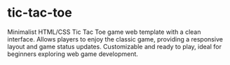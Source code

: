 # tic-tac-toe
Minimalist HTML/CSS Tic Tac Toe game web template with a clean interface. Allows players to enjoy the classic game, providing a responsive layout and game status updates. Customizable and ready to play, ideal for beginners exploring web game development.
